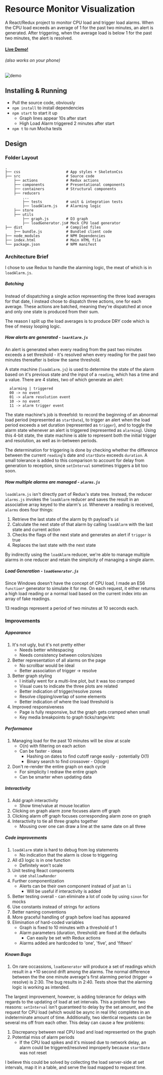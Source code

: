 # Resource Monitor Visualization
A React/Redux project to monitor CPU load and trigger load alarms. When the CPU load exceeds an average of 1 for the past
two minutes, an alert is generated. After triggering, when the average load is below 1 for the past two minutes,
the alert is resolved.

#### [Live Demo!](https://johnbartos.github.io/Resource-Monitor-Visualization/)
###### (also works on your phone)

![demo](https://i.imgur.com/wDM0wIp.png)

## Installing & Running
- Pull the source code, obviously
- `npm install` to install dependencies
- `npm start` to start it up
    - Graph lines appear 10s after start
    - High Load Alarm triggered 2 minutes after start
- `npm t` to run Mocha tests

## Design

### Folder Layout
    .
    ├── css                     # App styles + SkeletonCss
    ├── src                     # Source code
        ├── actions             # Redux actions
        ├── components          # Presentational components
        ├── containers          # Structural components
        ├── reducers
            ...
            ├── tests           # unit & integration tests
            ├── loadAlarm.js    # Alarming logic
        ├── store
        ├── utils
            ├── graph.js        # D3 graph
            ├── loadGenerator.js# Mock CPU load generator
    ├── dist                    # Compiled files
        ├── bundle.js           # Bundled client code
    ├── node_modules            # NPM Dependencies
    ├── index.html              # Main HTML file
    └── package.json            # NPM manifest

### Architecture Brief
I chose to use Redux to handle the alarming logic, the meat of which is in `loadAlarm.js`.

##### Batching
Instead of dispatching a single action representing the three load averages for that date, I instead chose to dispatch
three actions, one for each average. These actions are batched, meaning they're dispatched at once and only one state
is produced from their sum.

The reason I split up the load averages is to produce DRY code which is free of messy looping logic.

##### How alerts are generated - `loarAlarm.js`
An alert is generated when every reading from the past two minutes exceeds a set threshold - it's resolved when every reading
for the past two minutes thereafter is below the same threshold.

A state machine (`loadAlarm.js`) is used to determine the state of the alarm based on it's previous state and the input of a `reading`,
which has a time and a value. There are 4 states, two of which generate an alert:

      alarming | triggered
      00 -> no event
      01 -> alarm resolution event
      10 -> no event
      11 -> alarm trigger event

The state machine's job is threefold: to record the beginning of an abnormal load period (represented as `startDate`),
to trigger an alert when the load period exceeds a set duration (represented as `trigger`), and to toggle the alarm state
whenever an alert is triggered (represented as `alarming`).
Using this 4-bit state, the state machine is able to represent both the initial trigger and resolution, as well as in-between
periods.

The determination for triggering is done by checking whether the difference between the current `reading`'s date and
`startDate` exceeds `duration`. A small tolerance is added to this comparison to account for delay from generation to
 reception, since `setInterval` sometimes triggers a bit too soon.

##### How multiple alarms are managed - `alarms.js`
`loadAlarm.js` isn't directly part of Redux's state tree. Instead, the reducer `alarms.js` invokes the `loadAlarm`
reducer and saves the result in an associative array keyed to the alarm's `id`. Whenever a reading is received, `alarms`
does four things:

1. Retrieve the last state of the alarm by th payload's `id`
2. Calculate the next state of that alarm by calling `loadAlarm` with the last state and current action
3. Checks the flags of the next state and generates an alert if `trigger` is true
4. Replaces the last state with the next state

By indirectly using the `loadAlarm` reducer, we're able to manage multiple alarms in one reducer and retain the simplicity
of managing a single alarm.

##### Load Generation - `loadGenerator.js`
Since Windows doesn't have the concept of CPU load, I made an ES6 `function*` generator to simulate it for me. On each
request, it either returns a high load reading or a normal load based on the current index into an array of fake readings.

13 readings represent a period of two minutes at 10 seconds each.


### Improvements
##### Appearance
1. It's not ugly, but it's not pretty either
    - Needs better whitespacing
    - Needs consistency between colors/sizes
2. Better representation of all alarms on the page
    - No scrollbar would be ideal
    - Better association of trigger -> resolve
3. Better graph styling
    - I initially went for a multi-line plot, but it was too cramped
    - Visual cues to indicate the three plots are related
    - Better indication of trigger/resolve zones
    - Resolve clipping/overlap of some elements
    - Better indication of where the load threshold is
4. Improved responsiveness
    - Page is fully responsive, but the graph gets cramped when small
    - Key media breakpoints to graph ticks/range/etc

##### Performance
1. Managing load for the past 10 minutes will be slow at scale
    - O(n) with filtering on each action
    - Can be faster - ideas
        - Hashing on dates to find cutoff range easily - potentially O(1)
        - Binary search to find crossover - O(logn)
2. Don't re-render the entire graph on each cycle
    - For simplicity I redraw the entire graph
    - Can be smarter when updating data

##### Interactivity
1. Add graph interactivity
    - Show time/value at mouse location
2. Clicking on graph alarm zone focuses alarm off graph
3. Clicking alarm off graph focuses corresponding alarm zone on graph
4. Interactivity to tie all three graphs together
    - Mousing over one can draw a line at the same date on all three

##### Code improvements
1. `loadAlarm` state is hard to debug from log statements
    - No indication that the alarm is close to triggering
2. All d3 logic is in one function
    - Definitely won't scale
4. Unit testing React components
    - use `shallowRender`
5. Further componentization
    - Alerts can be their own component instead of just an `li`
        - Will be useful if interactivity is added
5. Better testing overall - can eliminate a lot of code by using `sinon` for mocks
6. Use constants instead of strings for actions
7. Better naming conventions
8. More graceful handling of graph before load has appeared
9. Elimination of hard-coded variables
    - Graph is fixed to 10 minutes with a threshold of 1
    - Alarm parameters (duration, threshold) are fixed at the defaults
        - Can easily be set with Redux actions
    - Alarms added are hardcoded to 'one', 'five', and 'fifteen'

##### Known Bugs
1. On rare occassions, `loadGenerator` will produce a set of readings which result in a +10 second drift among the alarms. The normal difference between the the one minute average's first alarming period (trigger -> resolve) is 2:30. The bug results in 2:40. Tests show that the alarming logic is working as intended.


The largest improvement, however, is adding tolerance for delays with regards to the updating of load at
set intervals. This a problem for two reasons: `setInterval` isn't guaranteed to delay by the set amount, and the request
for CPU load (which would be async in real life) completes in an indeterminate amount of time. Additionally,
two identical requests can be several ms off from each other. This delay can cause a few
problems:

1. Discrepancy between real CPU load and load represented on the graph
2. Potential miss of alarm periods
    - If the CPU load spikes and it's missed due to network delay, an alarm could be triggered/resolved improperly
    because `startDate` was not reset

I believe this could be solved by collecting the load server-side at set intervals, map it in a table, and serve the load
mapped to request time.



